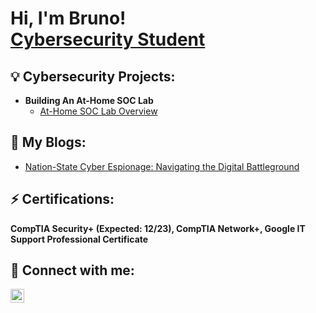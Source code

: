 <h1>Hi, I'm Bruno! <br/><a href="https://www.linkedin.com/in/-bruno-lima/">Cybersecurity Student</a> <ahref="https://www.linkedin.com/in/-bruno-lima/"></a></h1>

<h2>💡 Cybersecurity Projects:</h2>

- <b>Building An At-Home SOC Lab </b>
  - [At-Home SOC Lab Overview](https://github.com/BrunoLimaCyber/Building-an-At-Home-SOC-Lab)

<h2>📝 My Blogs:</h2>

- [Nation-State Cyber Espionage: Navigating the Digital Battleground](https://www.linkedin.com/pulse/nation-state-cyber-espionage-navigating-digital-bruno-lima-gotbc/)

<h2> ⚡ Certifications:</h2>

 <b>CompTIA Security+ (Expected: 12/23), </b> <b>CompTIA Network+, </b><b>Google IT Support Professional Certificate</b>

<h2> 🤳 Connect with me:</h2>

[<img align="left" alt="JoshMadakor | LinkedIn" width="22px" src="https://cdn.jsdelivr.net/npm/simple-icons@v3/icons/linkedin.svg" />][linkedin]

[linkedin]: https://www.linkedin.com/in/-bruno-lima/

<!--
**joshmadakor1/joshmadakor1** is a ✨ _special_ ✨ repository because its `README.md` (this file) appears on your GitHub profile.

Here are some ideas to get you started:

- 🔭 I’m currently working on ...
- 🌱 I’m currently learning ...
- 👯 I’m looking to collaborate on ...
- 🤔 I’m looking for help with ...
- 💬 Ask me about ...
- 📫 How to reach me: ...
- 😄 Pronouns: ...
- 💡 Fun fact: ...
-->
